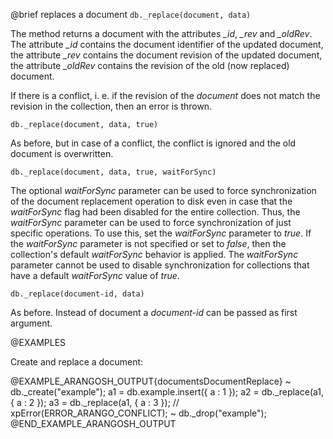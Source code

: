 

@brief replaces a document
`db._replace(document, data)`

The method returns a document with the attributes *_id*, *_rev* and
*_oldRev*.  The attribute *_id* contains the document identifier of the
updated document, the attribute *_rev* contains the document revision of
the updated document, the attribute *_oldRev* contains the revision of
the old (now replaced) document.

If there is a conflict, i. e. if the revision of the *document* does not
match the revision in the collection, then an error is thrown.

`db._replace(document, data, true)`

As before, but in case of a conflict, the conflict is ignored and the old
document is overwritten.

`db._replace(document, data, true, waitForSync)`

The optional *waitForSync* parameter can be used to force
synchronization of the document replacement operation to disk even in case
that the *waitForSync* flag had been disabled for the entire collection.
Thus, the *waitForSync* parameter can be used to force synchronization
of just specific operations. To use this, set the *waitForSync* parameter
to *true*. If the *waitForSync* parameter is not specified or set to
*false*, then the collection's default *waitForSync* behavior is
applied. The *waitForSync* parameter cannot be used to disable
synchronization for collections that have a default *waitForSync* value
of *true*.

`db._replace(document-id, data)`

As before. Instead of document a *document-id* can be passed as
first argument.

@EXAMPLES

Create and replace a document:

@EXAMPLE_ARANGOSH_OUTPUT{documentsDocumentReplace}
~ db._create("example");
  a1 = db.example.insert({ a : 1 });
  a2 = db._replace(a1, { a : 2 });
  a3 = db._replace(a1, { a : 3 });  // xpError(ERROR_ARANGO_CONFLICT);
~ db._drop("example");
@END_EXAMPLE_ARANGOSH_OUTPUT


